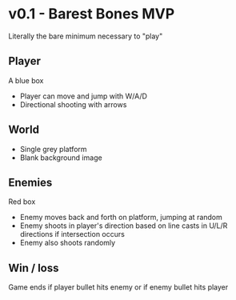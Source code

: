 # v0.1 - Barest Bones MVP

Literally the bare minimum necessary to "play"

## Player
A blue box
- Player can move and jump with W/A/D
- Directional shooting with arrows

## World
- Single grey platform
- Blank background image

## Enemies 
Red box
- Enemy moves back and forth on platform, jumping at random
- Enemy shoots in player's direction based on line casts in U/L/R directions if intersection occurs
- Enemy also shoots randomly 

## Win / loss
Game ends if player bullet hits enemy or if enemy bullet hits player
